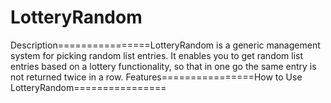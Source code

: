 # LotteryRandom
Description================LotteryRandom is a generic management system for picking random list entries. It enables you to get random list entries based on a lottery functionality, so that in one go the same entry is not returned twice in a row. Features================How to Use LotteryRandom================
